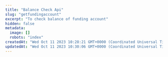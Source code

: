 ```yaml
---
title: "Balance Check Api"
slug: "getfundingaccount"
excerpt: "To check balance of funding account"
hidden: false
metadata: 
  image: []
  robots: "index"
createdAt: "Wed Oct 11 2023 10:28:21 GMT+0000 (Coordinated Universal Time)"
updatedAt: "Wed Oct 11 2023 10:30:06 GMT+0000 (Coordinated Universal Time)"
---
```

